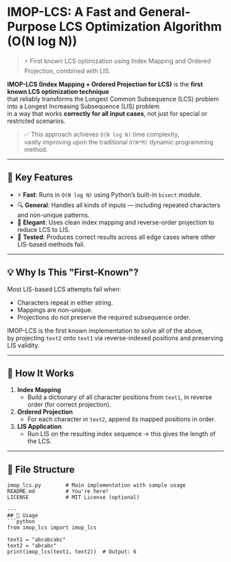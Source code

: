 # IMOP-LCS: A Fast and General-Purpose LCS Optimization Algorithm (O(N log N))

> ⚡️ First known LCS optimization using Index Mapping and Ordered Projection, combined with LIS.

**IMOP-LCS (Index Mapping + Ordered Projection for LCS)** is the **first known LCS optimization technique**  
that reliably transforms the Longest Common Subsequence (LCS) problem into a Longest Increasing Subsequence (LIS) problem  
in a way that works **correctly for all input cases**, not just for special or restricted scenarios.

> ✅ This approach achieves `O(N log N)` time complexity,  
> vastly improving upon the traditional `O(N*M)` dynamic programming method.

---

## 🚀 Key Features

- ⚡️ **Fast**: Runs in `O(N log N)` using Python’s built-in `bisect` module.
- 🔍 **General**: Handles all kinds of inputs — including repeated characters and non-unique patterns.
- 🧠 **Elegant**: Uses clean index mapping and reverse-order projection to reduce LCS to LIS.
- 🧪 **Tested**: Produces correct results across all edge cases where other LIS-based methods fail.

---

## 💡 Why Is This "First-Known"?

Most LIS-based LCS attempts fail when:
- Characters repeat in either string.
- Mappings are non-unique.
- Projections do not preserve the required subsequence order.

IMOP-LCS is the first known implementation to solve all of the above,  
by projecting `text2` onto `text1` via reverse-indexed positions and preserving LIS validity.

---

## 🧩 How It Works

1. **Index Mapping**  
   - Build a dictionary of all character positions from `text1`, in reverse order (for correct projection).
2. **Ordered Projection**  
   - For each character in `text2`, append its mapped positions in order.
3. **LIS Application**  
   - Run LIS on the resulting index sequence → this gives the length of the LCS.

---

## 📁 File Structure

```plaintext
imop_lcs.py        # Main implementation with sample usage
README.md          # You're here!
LICENSE            # MIT License (optional)

---
## 🧪 Usage
```python
from imop_lcs import imop_lcs

text1 = "abcabcabc"
text2 = "abcabc"
print(imop_lcs(text1, text2))  # Output: 6
